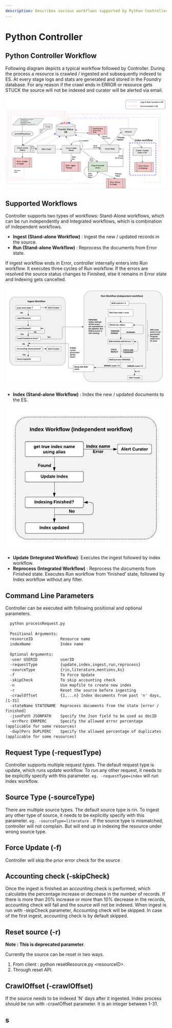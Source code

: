 ```yaml
---
description: Describes various workflows supported by Python Controller
---
```


# Python Controller

## Python Controller Workflow

Following diagram depicts a typical workflow followed by Controller. During the process a resource is crawled / ingested and subsequently indexed to ES. At every stage logs and stats are generated and stored in the Foundry database. For any reason if the crawl ends in ERROR or resource gets STUCK the source will not be indexed and curator will be alerted via email.

![](../.gitbook/assets/image%20%283%29.png)

## Supported Workflows

Controller supports two types of workflows: Stand-Alone workflows, which can be run independently and Integrated workflows, which is combination of independent workflows.

* **Ingest \(Stand-alone Workflow\)** : Ingest the new / updated records in the source.
* **Run \(Stand-alone Workflow\)** : Reprocess the documents from Error state.

If ingest workflow ends in Error, controller internally enters into Run workflow. It executes three cycles of Run workflow. If the errors are resolved the source status changes to Finished, else it remains in Error state and Indexing gets cancelled.

![](../.gitbook/assets/image%20%2819%29.png)

* **Index \(Stand-alone Workflow\)** : Index the new / updated documents to the ES.

![](../.gitbook/assets/image%20%2820%29.png)

* **Update \(Integrated Workflow\)**: Executes the ingest followed by index workflow.
* **Reprocess \(Integrated Workflow\)** : Reprocess the documents from Finished state. Executes Run workflow from ‘finished’ state, followed by Index workflow without any filter.

## Command Line Parameters

Controller can be executed with following positional and optional parameters.

```text
  python processRequest.py

  Positional Arguments:
  resourceID            Resource name
  indexName             Index name

  Optional Arguments:
  -user USERID          userID
  -requestType          {update,index,ingest,run,reprocess}
  -sourceType           {rin,literature,mentions,ks}                        
  -f                    To Force Update
  -skipCheck            To skip accounting check
  -n                    Use mapfile to create new index
  -r                    Reset the source before ingesting
  -crawlOffset          {1,...n} Index documents from past 'n' days, [1-31]
  -stateName STATENAME  Reprocess documents from the state [error / finished]
  -jsonPath JSONPATH    Specify the Json field to be used as docID
  -errPerc ERRPERC      Specify the allowed error percentage (applicable for some resources)
  -duplPerc DUPLPERC    Specify the allowed percentage of duplicates (applicable for some resources)
```

## Request Type \(-requestType\)

Controller supports multiple request types. The default request type is update, which runs update workflow. To run any other request, it needs to be explicitly specify with this parameter.                                  `eg. -requestType=index` will run index workflow. 

## Source Type \(-sourceType\)

There are multiple source types. The default source type is rin. To ingest any other type of source, it needs to be explicitly specify with this parameter. `eg. -sourceType=literature` . If the source type is mismatched, controller will not complain. But will end up in indexing the resource under wrong source type. 

## Force Update \(-f\)

Controller will skip the prior error check for the source

## Accounting check \(-skipCheck\)

Once the ingest is finished an accounting check is performed, which calculates the percentage increase or decrease in the number of records. If there is more than 20% increase or more than 10% decrease in the records, accounting check will fail and the source will not be indexed. When ingest is run with -skipCheck parameter, Accounting check will be skipped. In case of the first ingest, accounting check is by default skipped.

## Reset source \(-r\)

**Note : This is deprecated parameter**. 

Currently the source can be reset in two ways. 

1. From client : python resetResource.py &lt;resourceID&gt;. 
2. Through reset API.

## CrawlOffset \(-crawlOffset\)

If the source needs to be indexed 'N' days after it ingested. Index process should be run with -crawlOffset parameter. It is an integer between 1-31.

## s

